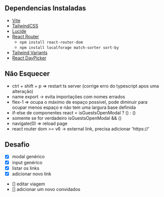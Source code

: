 ## Dependencias Instaladas
- [Vite](https://vitejs.dev/guide/)
- [TailwindCSS](https://tailwindcss.com/docs/guides/vite)
- [Lucide](https://lucide.dev/guide/packages/lucide-react)
- [React Router](https://reactrouter.com/en/main/start/tutorial#setup)
  - ``npm install react-router-dom``
  - ``npm install localforage match-sorter sort-by``
- [Tailwind Variants](https://www.tailwind-variants.org/docs/introduction)
- [React DayPicker](https://daypicker.dev)

## Não Esquecer
- ctrl + shift + p => restart ts server (corrige erro do typescript apos uma alteração)
- name export -> evita importações com nomes errados
- flex-1 => ocupa o máximo de espaço possivel, pode diminuir para ocupar menos espaço e não tem uma largura base definida
- if-else de componentes react = isGuestsOpenModal ? (<ComponenteCasoSejaTrue />) : (<ComponenteCasoSejaFalse />)
- somente se for verdadeiro isGuestsOpenModal && (<ComponenteCasoSejaTrue />)
- navigate(0) => reload page
- react router dom >= v6 -> external link, precisa adicionar 'https://'

## Desafio
- [x] modal genérico
- [x] input genérico
- [x] listar os links
- [x] adicionar novo link
- [] editar viagem
- [] adicionar um novo convidados